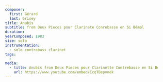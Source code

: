 ```yaml
---
composer:
  first: Gérard
  last: Grisey
title: Anubis
subtitle: from Deux Pieces pour Clarinete Conrebasse en Si Bémol
duration:
yearComposed: 1983
size: solo
instrumentation:
  - solo contrabass clarinet
tags:
  -
media:
  - title: Anubis from Deux Pieces pour Clarinette Contrebasse en Si Bémol by Gérard Grisey
    url: https://www.youtube.com/embed/IcqTBepvmek
---
```

